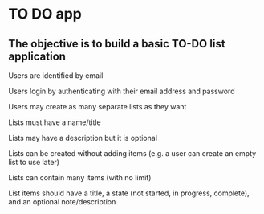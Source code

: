 # TO DO app

## The objective is to build a basic TO-DO list application

Users are identified by email

Users login by authenticating with their email address and password

Users may create as many separate lists as they want

Lists must have a name/title

Lists may have a description but it is optional

Lists can be created without adding items (e.g. a user can create an empty list to use later)

Lists can contain many items (with no limit)

List items should have a title, a state (not started, in progress, complete), and an optional note/description
